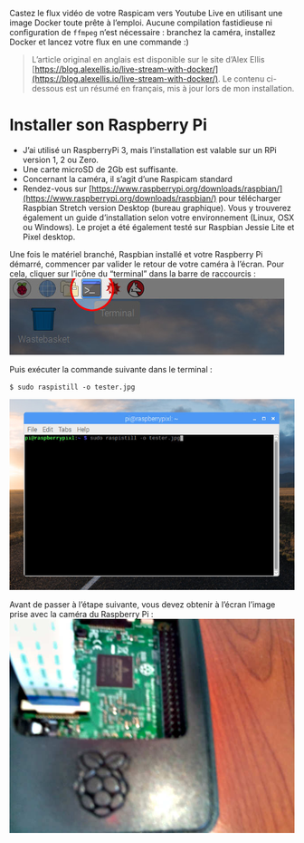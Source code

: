 <!-- TITLE: Caster sur Youtube depuis votre RaspberryPi via Docker -->
<!-- SUBTITLE: Live ((o)) Broadcast -->

Castez le flux vidéo de votre Raspicam vers Youtube Live en utilisant une image Docker toute prête à l’emploi. Aucune compilation fastidieuse ni configuration de `ffmpeg` n’est nécessaire : branchez la caméra, installez Docker et lancez votre flux en une commande :)

> L’article original en anglais est disponible sur le site d’Alex Ellis [https://blog.alexellis.io/live-stream-with-docker/](https://blog.alexellis.io/live-stream-with-docker/). Le contenu ci-dessous est un résumé en français, mis à jour lors de mon installation. 

# Installer son Raspberry Pi

- J’ai utilisé un RaspberryPi 3, mais l’installation est valable sur un RPi version 1, 2 ou Zero.
- Une carte microSD de 2Gb est suffisante.
- Concernant la caméra, il s’agit d’une Raspicam standard
- Rendez-vous sur [https://www.raspberrypi.org/downloads/raspbian/](https://www.raspberrypi.org/downloads/raspbian/) pour télécharger Raspbian Stretch version Desktop (bureau graphique). Vous y trouverez également un guide d’installation selon votre environnement (Linux, OSX ou Windows). Le projet a été également testé sur Raspbian Jessie Lite et Pixel desktop.


Une fois le matériel branché, Raspbian installé et votre Raspberry Pi démarré, commencer par valider le retour de votre caméra à l’écran. Pour cela, cliquer sur l’icône du “terminal” dans la barre de raccourcis :
![Raccourci Terminal](/uploads/live-youtube-raspberry-pi-docker/rpi-stream-yt-terminal-1.jpg "Raccourci Terminal")

Puis exécuter la commande suivante dans le terminal :
```
$ sudo raspistill -o tester.jpg
```
![Terminal RPi](/uploads/live-youtube-raspberry-pi-docker/rpi-stream-yt-terminal-2.jpg "Terminal RPi")

Avant de passer à l’étape suivante, vous devez obtenir à l’écran l’image prise avec la caméra du Raspberry Pi :
![Selfie](/uploads/live-youtube-raspberry-pi-docker/rpi-stream-yt-tester.jpg "Selfie")

